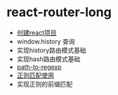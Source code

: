 # react-router-long

- [创建react项目](https://www.jianshu.com/p/68e849768d8e)
- window.history 查询
- 实现history路由模式基础
- 实现hash路由模式基础
- [path-to-regexp](https://www.npmjs.com/package/path-to-regexp)
- [正则匹配使用](https://jex.im/regulex/#!flags=&re=%5E(a%7Cb)*%3F%24)
- 实现正则的前缀匹配
